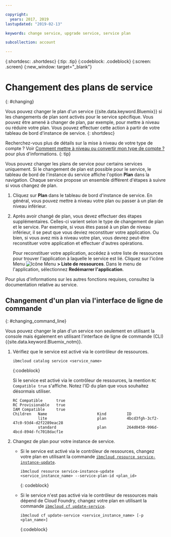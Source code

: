 ```yaml
---

copyright:
  years: 2017, 2019
lastupdated: "2019-02-13"

keywords: change service, upgrade service, service plan

subcollection: account

---
```


{:shortdesc: .shortdesc}
{:tip: .tip}
{:codeblock: .codeblock}
{:screen: .screen}
{:new_window: target="_blank"}


# Changement des plans de service
{: #changing}

Vous pouvez changer le plan d'un service {{site.data.keyword.Bluemix}} si les changements de plan sont activés pour le service spécifique. Vous pouvez être amené à changer de plan, par exemple, pour mettre à niveau ou réduire votre plan. Vous pouvez effectuer cette action à partir de votre tableau de bord d'instance de service.
{: shortdesc}

Recherchez-vous plus de détails sur la mise à niveau de votre type de compte ? Voir [Comment mettre à niveau ou convertir mon type de compte ?](/docs/account?topic=account-changeacct) pour plus d'informations.
{: tip}

Vous pouvez changer les plans de service pour certains services uniquement. Si le changement de plan est possible pour le service, le tableau de bord de l'instance du service affiche l'option **Plan** dans la navigation. Chaque service propose un ensemble différent d'étapes à suivre si vous changez de plan.

1. Cliquez sur **Plan** dans le tableau de bord d'instance de service. En général, vous pouvez mettre à niveau votre plan ou passer à un plan de niveau inférieur.
2. Après avoir changé de plan, vous devez effectuer des étapes supplémentaires. Celles-ci varient selon le type de changement de plan et le service. Par exemple, si vous êtes passé à un plan de niveau inférieur, il se peut que vous deviez reconstituer votre application. Ou bien, si vous avez mis à niveau votre plan, vous devrez peut-être reconstituer votre application et effectuer d'autres opérations.

   Pour reconstituer votre application, accédez à votre liste de ressources pour trouver l'application à laquelle le service est lié. Cliquez sur l'icône Menu ![Icône Menu](../icons/icon_hamburger.svg) **> Liste de ressources**. Dans le menu de l'application, sélectionnez **Redémarrer l'application**.

  Pour plus d'informations sur les autres fonctions requises, consultez la documentation relative au service.

## Changement d'un plan via l'interface de ligne de commande
{: #changing_command_line}

Vous pouvez changer le plan d'un service non seulement en utilisant la console mais également en utilisant l'interface de ligne de commande (CLI) {{site.data.keyword.Bluemix_notm}}.

1. Vérifiez que le service est activé via le contrôleur de ressources.

   ```
   ibmcloud catalog service <service_name>
   ```
   {:codeblock}

   Si le service est activé via le contrôleur de ressources, la mention `RC Compatible true` s'affiche. Notez l'ID du plan que vous souhaitez désormais utiliser.

   ```
   RC Compatible      true
   RC Provisionable   true
   IAM Compatible     true
   Children   Name                      Kind         ID
              lite                      plan         4bcd3fgh-3cf2-47c0-93d4-d2f2289eac28
              standard                  plan         264d0450-996d-4bcd-894d-fc7018dacf1e
    ```

1. Changez de plan pour votre instance de service.

   - Si le service est activé via le contrôleur de ressources, changez votre plan en utilisant la commande [`ibmcloud resource service-instance-update`](/docs/cli/reference/ibmcloud?topic=cloud-cli-ibmcloud_commands_resource).

     ```
     ibmcloud resource service-instance-update <service_instance_name> --service-plan-id <plan_id>
     ```
     {: codeblock}

   - Si le service n'est pas activé via le contrôleur de ressources mais dépend de Cloud Foundry, changez votre plan en utilisant la commande [`ibmcloud cf update-service`](/docs/cli/reference/ibmcloud?topic=cloud-cli-cf#cf).

     ```
     ibmcloud cf update-service <service_instance_name> [-p <plan_name>]
     ```
     {:codeblock}
